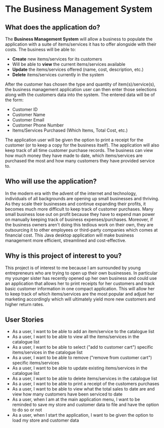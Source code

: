 # The Business Management System

## What does the application do?

The **Business Management System** will allow a business to populate the application with a suite of items/services it has to offer alongside with their costs. The business will be able to:
- **Create** new items/services for its customers
- Will be able to **view** the current items/services available
- **Update** the items/services offered (name, cost, description, etc.)
- **Delete** items/services currently in the system

After the customer has chosen the type and quantity of item(s)/service(s), the business management application user can then enter those selections along with the customers data into the system. The entered data will be of the form:
- Customer ID
- Customer Name
- Customer Email
- Customer Phone Number
- Items/Services Purchased (Which Items, Total Cost, etc.)

The application user will be given the option to print a receipt for the customer (or to keep a copy for the business itself).
The application will also keep track of all time customer purchase records. The business can view how much money they have made to date, which items/services are purchased the most and how many customers they have provided service to.

## Who will use the application?
In the modern era with the advent of the internet and technology, individuals of all backgrounds are opening up small businesses and thriving. As they scale their businesses and continue expanding their profits, it becomes much more difficult to keep track of customer purchases. Many small business lose out on profit because they have to expend man power on manually keeping track of business expenses/purchases. Moreover, if the business owners aren't doing this tedious work on their own, they are outsourcing it to other employees or third-party companies which comes at financial cost. This Java desktop application will make business management more efficient, streamlined and cost-effective.

## Why is this project of interest to you?
This project is of interest to me because I am surrounded by young entrepreneurs who are trying to open up their own businesses. In particular my younger sister has recently opened up her own business and could use an application that allows her to print receipts for her customers and track basic customer information in one compact application. This will allow her to keep track of which items/services are the most popular and adjust her marketing accordingly which will ultimately yield more new customers and higher return rates.

## User Stories
- As a user, I want to be able to add an item/service to the catalogue list
- As a user, I want to be able to view all the items/services in the catalogue list
- As a user, I want to be able to select ("add to customer cart") specific items/services in the catalogue list
- As a user, I want to be able to remove ("remove from customer cart") specific items/services
- As a user, I want to be able to update existing items/services in the catalogue list
- As a user, I want to be able to delete items/services in the catalogue list
- As a user, I want to be able to print a receipt of the customers purchases
- As a user, I want to be able to view what the total sales to date are and view how many customers have been serviced to date
- As a user, when I am at the main application menu, I want to be reminded to save my store and customer data to file and have the option to do so or not
- As a user, when I start the application, I want to be given the option to load my store and customer data

